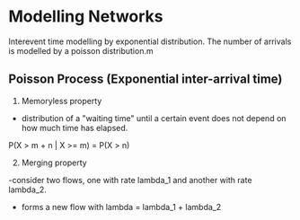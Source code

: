# Modelling Networks


Interevent time modelling by exponential distribution. 
The number of arrivals is modelled by a poisson distribution.m

## Poisson Process (Exponential inter-arrival time)

1. Memoryless property

- distribution of a "waiting time" until a certain event does not depend on how much time has elapsed.

P(X > m + n | X >= m) = P(X > n)

2. Merging property

-consider two flows, one with rate lambda_1 and another with rate lambda_2.

- forms a new flow with lambda = lambda_1 + lambda_2




